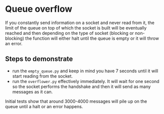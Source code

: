 # Queue overflow

If you constantly send information on a socket and never read from it, the limit of the queue on top of which the socket is built will be eventually reached and then depending on the type of socket (blocking or non-blocking) the function will either halt until the queue is empty or it will throw an error.

## Steps to demonstrate

* run the `empty_queue.py` and keep in mind you have 7 seconds until it will start reading from the socket.
* run the `overflower.py` effectively immediately. It will wait for one second so the socket performs the handshake and then it will send as many messages as it can.

Initial tests show that around 3000-4000 messages will pile up on the queue until a halt or an error happens.
